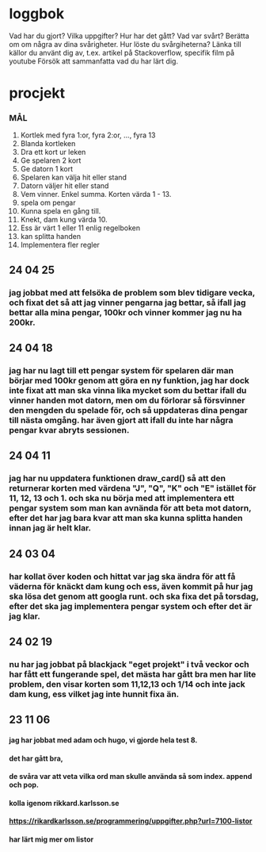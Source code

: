 loggbok
===========
Vad har du gjort? Vilka uppgifter?
Hur har det gått?
Vad var svårt? Berätta om om några av dina svårigheter.
Hur löste du svårgiheterna?
Länka till källor du använt dig av, t.ex. artikel på Stackoverflow, specifik film på youtube
Försök att sammanfatta vad du har lärt dig.

# procjekt

### MÅL

1. Kortlek med fyra 1:or, fyra 2:or, ..., fyra 13
2. Blanda kortleken
3. Dra ett kort ur leken
4. Ge spelaren 2 kort
5. Ge datorn 1 kort
6. Spelaren kan välja hit eller stand
7. Datorn väljer hit eller stand
8. Vem vinner. Enkel summa. Korten värda 1 - 13.
9. spela om pengar
10. Kunna spela en gång till.
11. Knekt, dam kung värda 10.
12. Ess är värt 1 eller 11 enlig regelboken
13. kan splitta handen
14. Implementera fler regler

24 04 25
----------
### jag jobbat med att felsöka de problem som blev tidigare vecka, och fixat det så att jag vinner pengarna jag bettar, så ifall jag bettar alla mina pengar, 100kr och vinner kommer jag nu ha 200kr.



24 04 18
----------
### jag har nu lagt till ett pengar system för spelaren där man börjar med 100kr genom att göra en ny funktion, jag har dock inte fixat att man ska vinna lika mycket som du bettar ifall du vinner handen mot datorn, men om du förlorar så försvinner den mengden du spelade för, och så uppdateras dina pengar till nästa omgång. har även gjort att ifall du inte har några pengar kvar abryts sessionen.

24 04 11
----------
### jag har nu uppdatera funktionen draw_card() så att den returnerar korten med värdena "J", "Q", "K" och "E" istället för 11, 12, 13 och 1. och ska nu börja med att implementera ett pengar system som man kan avnända för att beta mot datorn, efter det har jag bara kvar att man ska kunna splitta handen innan jag är helt klar.


24 03 04
----------
### har kollat över koden och hittat var jag ska ändra för att få väderna för knäckt dam kung och ess, även kommit på hur jag ska lösa det genom att googla runt. och ska fixa det på torsdag, efter det ska jag implementera pengar system och efter det är jag klar.


24 02 19
----------
### nu har jag jobbat på blackjack "eget projekt" i två veckor och har fått ett fungerande spel, det mästa har gått bra men har lite problem, den visar korten som 11,12,13 och 1/14 och inte jack dam kung, ess vilket jag inte hunnit fixa än.


23 11 06
----------
#### jag har jobbat med adam och hugo, vi gjorde hela test 8.
#### det har gått bra,
#### de svåra var att veta vilka ord man skulle använda så som index. append och pop.
#### kolla igenom rikkard.karlsson.se
#### https://rikardkarlsson.se/programmering/uppgifter.php?url=7100-listor
#### har lärt mig mer om listor



